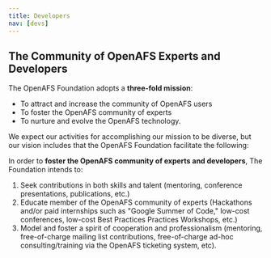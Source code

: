 ```yaml
---
title: Developers
nav: [devs]
---
```


## The Community of OpenAFS Experts and Developers ##

The OpenAFS Foundation adopts a **three-fold mission**:

- To attract and increase the community of OpenAFS users
- To foster the OpenAFS community of experts
- To nurture and evolve the OpenAFS technology.

We expect our activities for accomplishing our mission to be diverse, but our vision includes that the OpenAFS Foundation facilitate the following:

In order to **foster the OpenAFS community of experts and developers**, The Foundation intends to:

1. Seek contributions in both skills and talent (mentoring, conference presentations, publications, etc.)
2. Educate member of the OpenAFS community of experts (Hackathons and/or paid internships such as "Google Summer of Code," low-cost conferences, low-cost Best Practices Practices Workshops, etc.)
3. Model and foster a spirit of cooperation and professionalism (mentoring, free-of-charge mailing list contributions, free-of-charge ad-hoc consulting/training via the OpenAFS ticketing system, etc).
